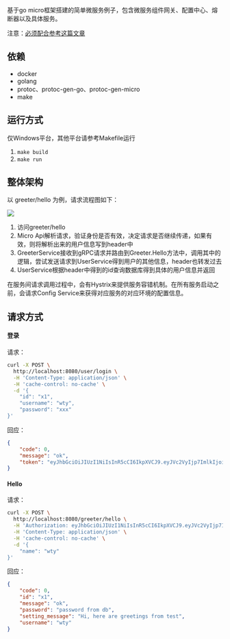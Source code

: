 基于go micro框架搭建的简单微服务例子，包含微服务组件网关、配置中心、熔断器以及具体服务。

注意：[必须配合参考这篇文章](https://www.wangtianyi.top/blog/2019/03/26/ji-yu-go-microde-wei-fu-wu-jia-gou-ben-di-shi-zhan/?utm_source=github&utm_medium=github)

## 依赖
* docker
* golang
* protoc、protoc-gen-go、protoc-gen-micro
* make

## 运行方式

仅Windows平台，其他平台请参考Makefile运行

1. `make build`
2. `make run`

## 整体架构
以 greeter/hello 为例，请求流程图如下：

![](https://github.com/xbox1994/go-micro-example/raw/master/index.png)

1. 访问greeter/hello
2. Micro Api解析请求，验证身份是否有效，决定请求是否继续传递，如果有效，则将解析出来的用户信息写到header中
3. GreeterService接收到gRPC请求并路由到Greeter.Hello方法中，调用其中的逻辑，尝试发送请求到UserService得到用户的其他信息，header也转发过去
4. UserService根据header中得到的id查询数据库得到具体的用户信息并返回

在服务间请求调用过程中，会有Hystrix来提供服务容错机制。在所有服务启动之前，会请求Config Service来获得对应服务的对应环境的配置信息。

## 请求方式
#### 登录
请求：
```bash
curl -X POST \
  http://localhost:8080/user/login \
  -H 'Content-Type: application/json' \
  -H 'cache-control: no-cache' \
  -d '{
	"id": "x1",
	"username": "wty",
	"password": "xxx"
}'
```

回应：
```json
{
    "code": 0,
    "message": "ok",
    "token": "eyJhbGciOiJIUzI1NiIsInR5cCI6IkpXVCJ9.eyJVc2VyIjp7ImlkIjoieDEiLCJ1c2VybmFtZSI6Ind0eSIsInBhc3N3b3JkIjoieHh4In0sImV4cCI6MTU1Mzc2MjA5OCwiaXNzIjoiZ28ubWljcm8uYXBpLnVzZXIifQ.mpUfLPGjHR7GCeDHgrUICbWuiK8fE_xZ5IfYRHyYBoE"
}
```

#### Hello
请求：
```bash
curl -X POST \
  http://localhost:8080/greeter/hello \
  -H 'Authorization: eyJhbGciOiJIUzI1NiIsInR5cCI6IkpXVCJ9.eyJVc2VyIjp7ImlkIjoieDEiLCJ1c2VybmFtZSI6Ind0eSIsInBhc3N3b3JkIjoieHh4In0sImV4cCI6MTU1Mzc2MjA5OCwiaXNzIjoiZ28ubWljcm8uYXBpLnVzZXIifQ.mpUfLPGjHR7GCeDHgrUICbWuiK8fE_xZ5IfYRHyYBoE' \
  -H 'Content-Type: application/json' \
  -H 'cache-control: no-cache' \
  -d '{
	"name": "wty"
}'
```

回应：
```json
{
    "code": 0,
    "id": "x1",
    "message": "ok",
    "password": "password from db",
    "setting_message": "Hi, here are greetings from test",
    "username": "wty"
}
```